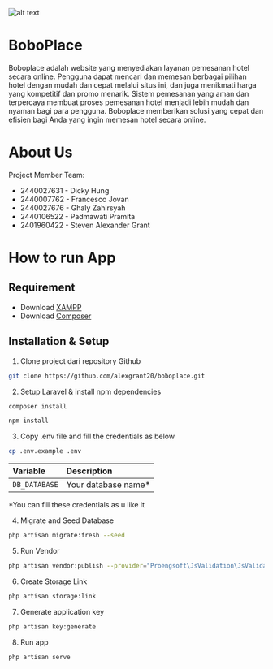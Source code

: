 ![alt text](https://instagram.fcgk6-2.fna.fbcdn.net/v/t51.2885-15/326281150_3442437499371542_1134126384654582574_n.jpg?stp=dst-jpg_e15_s320x320&_nc_ht=instagram.fcgk6-2.fna.fbcdn.net&_nc_cat=102&_nc_ohc=aENFK5Jy7NAAX8udC-K&edm=AOQ1c0wBAAAA&ccb=7-5&oh=00_AfD9AQauMwZhNJauX2lB3n0aBSE0jzBdTiBJsbpTq2ZmKw&oe=63D59619&_nc_sid=8fd12b)
# BoboPlace
Boboplace adalah website yang menyediakan layanan pemesanan hotel secara online. Pengguna dapat mencari dan memesan berbagai pilihan hotel dengan mudah dan cepat melalui situs ini, dan juga menikmati harga yang kompetitif dan promo menarik. Sistem pemesanan yang aman dan terpercaya membuat proses pemesanan hotel menjadi lebih mudah dan nyaman bagi para pengguna. Boboplace memberikan solusi yang cepat dan efisien bagi Anda yang ingin memesan hotel secara online.

# About Us
Project Member Team:

-  2440027631 - Dicky Hung
-  2440007762 - Francesco Jovan
-  2440027676 - Ghaly Zahirsyah
-  2440106522 - Padmawati Pramita
-  2401960422 - Steven Alexander Grant

# How to run App
## Requirement

- Download [XAMPP](https://www.apachefriends.org/download.html)
- Download [Composer]( https://getcomposer.org/Composer-Setup.exe)
 
## Installation & Setup
1. Clone project dari repository Github 
```sh
git clone https://github.com/alexgrant20/boboplace.git
```
2. Setup Laravel & install npm dependencies
```sh
composer install
```
```sh
npm install
```
3. Copy .env file and fill the credentials as below
```sh
cp .env.example .env
```
| Variable | Description |
| :--- | :--- |
| `DB_DATABASE` | Your database name* |
*You can fill these credentials as u like it

4. Migrate and Seed Database
 ```sh
php artisan migrate:fresh --seed
```
5. Run Vendor
```sh
php artisan vendor:publish --provider="Proengsoft\JsValidation\JsValidationServiceProvider"
```
6. Create Storage Link
```sh
php artisan storage:link
```
7. Generate application key
 ```sh
php artisan key:generate
```
8. Run app
```sh
php artisan serve
```
